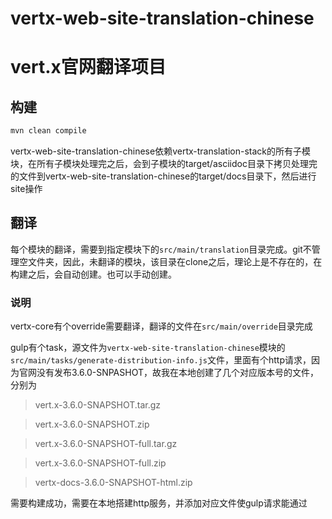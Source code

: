 # vertx-web-site-translation-chinese

# vert.x官网翻译项目 

## 构建

```bash
mvn clean compile
```

vertx-web-site-translation-chinese依赖vertx-translation-stack的所有子模块，在所有子模块处理完之后，会到子模块的target/asciidoc目录下拷贝处理完的文件到vertx-web-site-translation-chinese的target/docs目录下，然后进行site操作

## 翻译

每个模块的翻译，需要到指定模块下的`src/main/translation`目录完成。git不管理空文件夹，因此，未翻译的模块，该目录在clone之后，理论上是不存在的，在构建之后，会自动创建。也可以手动创建。

### 说明

vertx-core有个override需要翻译，翻译的文件在`src/main/override`目录完成

gulp有个task，源文件为`vertx-web-site-translation-chinese`模块的`src/main/tasks/generate-distribution-info.js`文件，里面有个http请求，因为官网没有发布3.6.0-SNPASHOT，故我在本地创建了几个对应版本号的文件，分别为
>vert.x-3.6.0-SNAPSHOT.tar.gz

>vert.x-3.6.0-SNAPSHOT.zip

>vert.x-3.6.0-SNAPSHOT-full.tar.gz

>vert.x-3.6.0-SNAPSHOT-full.zip

>vertx-docs-3.6.0-SNAPSHOT-html.zip

需要构建成功，需要在本地搭建http服务，并添加对应文件使gulp请求能通过


